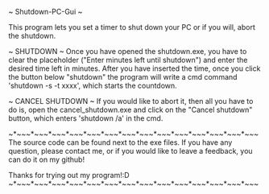 ~ Shutdown-PC-Gui ~

This program lets you set a timer to shut down your PC or if you will, abort the shutdown.



~ SHUTDOWN ~
Once you have opened the shutdown.exe, you have to clear the placeholder ("Enter minutes left until shutdown") and enter the desired time left in minutes. After you have inserted the time, once you click the button below "shutdown" the program will write a cmd command 'shutdown -s -t xxxx', which starts the countdown.

~ CANCEL SHUTDOWN ~
If you would like to abort it, then all you have to do is, open the cancel_shutdown.exe and click on the "Cancel shutdown" button, which enters 'shutdown /a' in the cmd.



~*~*~*~*~*~*~*~*~*~*~*~*~*~*~*~*~*~*~*~*~*~*~*~*~*~*~*~*~*~*~*~*~*~*~*~*~*~*~*~*~*~*~
The source code can be found next to the exe files. If you have any question, please contact me, or if you would like to leave a feedback, you can do it on my github!

Thanks for trying out my program!:D
~*~*~*~*~*~*~*~*~*~*~*~*~*~*~*~*~*~*~*~*~*~*~*~*~*~*~*~*~*~*~*~*~*~*~*~*~*~*~*~*~*~*~
